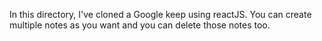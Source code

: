 In this directory, I've cloned a Google keep using reactJS. You can create multiple notes as you want and you can delete those notes too.
